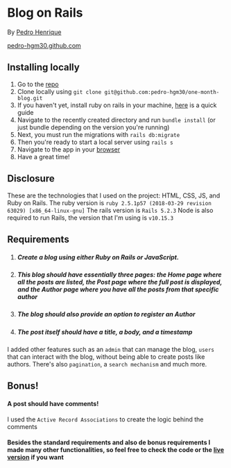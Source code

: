 # Blog on Rails

By [Pedro Henrique](pedro.hgm30@gmail.com)

[pedro-hgm30.github.com](https://github.com/pedro-hgm30)

## Installing locally

1. Go to the [repo](https://github.com/pedro-hgm30/onemonthblog)
2. Clone locally using
 `git clone git@github.com:pedro-hgm30/one-month-blog.git`
3. If you haven't yet, install ruby on rails in your machine, [here](https://railsapps.github.io/installing-rails.html) is a quick guide
4. Navigate to the recently created directory and run `bundle install` (or just bundle depending on the version you're running)
5. Next, you must run the migrations with `rails db:migrate`
6. Then you're ready to start a local server using `rails s`
7. Navigate to the app in your [browser](http://localhost:3000)
8. Have a great time!

## Disclosure

These are the technologies that I used on the project: HTML, CSS, JS, and Ruby on Rails.
The ruby version is `ruby 2.5.1p57 (2018-03-29 revision 63029) [x86_64-linux-gnu]`
The rails version is `Rails 5.2.3`
Node is also required to run Rails, the version that I'm using is `v10.15.3`

## Requirements

1. ##### Create a blog using either Ruby on Rails or JavaScript. 
2. ##### This blog should have essentially three pages: the *Home* page where all the posts are listed, the *Post* page where the full post is displayed, and the *Author* page where you have all the posts from that specific author
3. ##### The blog should also provide an option to register an Author
4. ##### The post itself should have a *title*, a *body*, and a  *timestamp*

I added other features such as an `admin` that can manage the blog, `users` that can interact with the blog, without being able to create posts like authors. There's also `pagination`, a `search mechanism` and much more.

## Bonus!

#### A post should have comments!

I used the `Active Record Associations` to create the logic behind the comments 

#### Besides the standard requirements and also de bonus requirements I made many other functionalities, so feel free to check the code or the [live version](https://theoneblog.herokuapp.com) if you want

